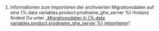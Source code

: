 1. Informationen zum Importieren der archivierten Migrationsdaten auf eine {% data variables.product.prodname_ghe_server %}-Instanz findest Du unter „[Migrationsdaten in {% data variables.product.prodname_ghe_server %} importieren](/enterprise/admin/guides/migrations/importing-migration-data-to-github-enterprise-server/)“.
